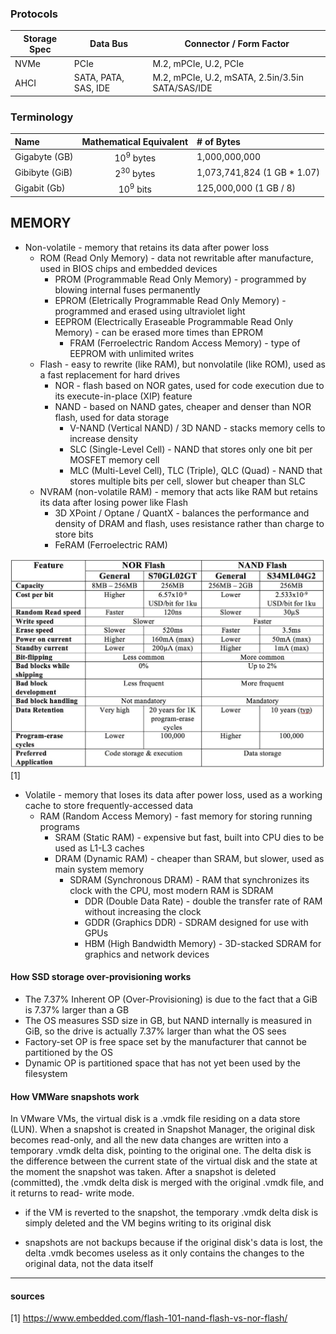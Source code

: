
### Protocols

| Storage Spec | Data Bus             | Connector / Form Factor                          |
|--------------|----------------------|--------------------------------------------------|
| NVMe         | PCIe                 | M.2, mPCIe, U.2, PCIe                            |
| AHCI         | SATA, PATA, SAS, IDE | M.2, mPCIe, U.2, mSATA, 2.5in/3.5in SATA/SAS/IDE |

### Terminology

| Name           | Mathematical Equivalent | # of Bytes                 |
|:---------------|:-----------------------:|:---------------------------|
| Gigabyte (GB)  | 10<sup>9</sup> bytes    | 1,000,000,000              |
| Gibibyte (GiB) | 2<sup>30</sup> bytes    | 1,073,741,824 (1 GB * 1.07)|
| Gigabit  (Gb)  | 10<sup>9</sup> bits     | 125,000,000 (1 GB / 8)     |


## MEMORY

- Non-volatile - memory that retains its data after power loss
  - ROM (Read Only Memory) - data not rewritable after manufacture, used in BIOS chips and embedded devices
    - PROM (Programmable Read Only Memory) - programmed by blowing internal fuses permanently
    - EPROM (Eletrically Programmable Read Only Memory) - programmed and erased using ultraviolet light
    - EEPROM (Electrically Eraseable Programmable Read Only Memory) - can be erased more times than EPROM
      - FRAM (Ferroelectric Random Access Memory) - type of EEPROM with unlimited writes 
  - Flash - easy to rewrite (like RAM), but nonvolatile (like ROM), used as a fast replacement for hard drives
    - NOR - flash based on NOR gates, used for code execution due to its execute-in-place (XIP) feature
    - NAND - based on NAND gates, cheaper and denser than NOR flash, used for data storage
      - V-NAND (Vertical NAND) / 3D NAND - stacks memory cells to increase density
      - SLC (Single-Level Cell) - NAND that stores only one bit per MOSFET memory cell
      - MLC (Multi-Level Cell), TLC (Triple), QLC (Quad) - NAND that stores multiple bits per cell, slower but cheaper than SLC
  - NVRAM (non-volatile RAM) - memory that acts like RAM but retains its data after losing power like Flash
    - 3D XPoint / Optane / QuantX - balances the performance and density of DRAM and flash, uses resistance rather than charge to store bits
    - FeRAM (Ferroelectric RAM)
    
![nand-vs-nor-flash](/images/nand-vs-nor-flash.jpg) [1]
    
- Volatile - memory that loses its data after power loss, used as a working cache to store frequently-accessed data
  - RAM (Random Access Memory) - fast memory for storing running programs
    - SRAM (Static RAM) - expensive but fast, built into CPU dies to be used as L1-L3 caches
    - DRAM (Dynamic RAM) - cheaper than SRAM, but slower, used as main system memory
      - SDRAM (Synchronous DRAM) - RAM that synchronizes its clock with the CPU, most modern RAM is SDRAM
        - DDR (Double Data Rate) - double the transfer rate of RAM without increasing the clock
        - GDDR (Graphics DDR) - SDRAM designed for use with GPUs
        - HBM (High Bandwidth Memory) - 3D-stacked SDRAM for graphics and network devices
    
#### How SSD storage over-provisioning works 

- The 7.37% Inherent OP (Over-Provisioning) is due to the fact that a GiB is 7.37% larger than a GB 
- The OS measures SSD size in GB, but NAND internally is measured in GiB, so the drive is actually 7.37% larger than what the OS sees 
- Factory-set OP is free space set by the manufacturer that cannot be partitioned by the OS 
- Dynamic OP is partitioned space that has not yet been used by the filesystem 

#### How VMWare snapshots work

In VMware VMs, the virtual disk is a .vmdk file residing on a data store (LUN). When a snapshot is created in Snapshot Manager,
the original disk becomes read-only, and all the new data changes are written into a temporary .vmdk delta disk, pointing to the 
original one. The delta disk is the difference between the current state of the virtual disk and the state at the moment the snapshot 
was taken. After a snapshot is deleted (committed), the .vmdk delta disk is merged with the original .vmdk file, and it returns to read-
write mode. 

- if the VM is reverted to the snapshot, the temporary .vmdk delta disk is simply deleted and the VM begins writing to its original disk 

- snapshots are not backups because if the original disk's data is lost, the delta .vmdk becomes useless as it only contains the changes 
to the original data, not the data itself 

---
#### sources

[1] https://www.embedded.com/flash-101-nand-flash-vs-nor-flash/

